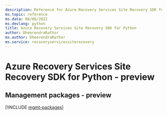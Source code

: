 ```yaml
---
description: Reference for Azure Recovery Services Site Recovery SDK for Python
ms.topic: reference
ms.data: 08/08/2022
ms.devlang: python
title: Azure Recovery Services Site Recovery SDK for Python
author: DheerendraRathor
ms.author: DheerendraRathor
ms.service: recoveryservicessiterecovery
---
```

# Azure Recovery Services Site Recovery SDK for Python - preview

## Management packages - preview
[!INCLUDE [mgmt-packages](recovery-services-site-recovery-mgmt-index.md)]
